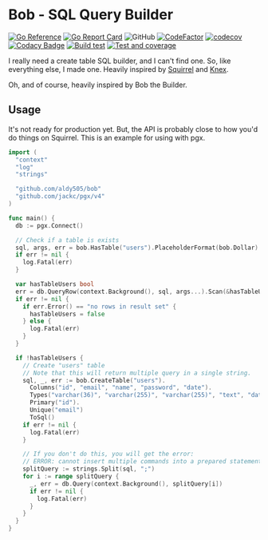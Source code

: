 # Bob - SQL Query Builder

[![Go Reference](https://pkg.go.dev/badge/github.com/aldy505/bob.svg)](https://pkg.go.dev/github.com/aldy505/bob) [![Go Report Card](https://goreportcard.com/badge/github.com/aldy505/bob)](https://goreportcard.com/report/github.com/aldy505/bob) ![GitHub](https://img.shields.io/github/license/aldy505/bob) [![CodeFactor](https://www.codefactor.io/repository/github/aldy505/bob/badge)](https://www.codefactor.io/repository/github/aldy505/bob) [![codecov](https://codecov.io/gh/aldy505/bob/branch/master/graph/badge.svg?token=Noeexg5xEJ)](https://codecov.io/gh/aldy505/bob) [![Codacy Badge](https://app.codacy.com/project/badge/Grade/9b78970127c74c1a923533e05f65848d)](https://www.codacy.com/gh/aldy505/bob/dashboard?utm_source=github.com&amp;utm_medium=referral&amp;utm_content=aldy505/bob&amp;utm_campaign=Badge_Grade) [![Build test](https://github.com/aldy505/bob/actions/workflows/build.yml/badge.svg)](https://github.com/aldy505/bob/actions/workflows/build.yml) [![Test and coverage](https://github.com/aldy505/bob/actions/workflows/coverage.yml/badge.svg)](https://github.com/aldy505/bob/actions/workflows/coverage.yml)

I really need a create table SQL builder, and I can't find one. So, like everything else, I made one. Heavily inspired by [Squirrel](https://github.com/Masterminds/squirrel) and [Knex](https://knexjs.org/).

Oh, and of course, heavily inspired by Bob the Builder.

## Usage

It's not ready for production yet. But, the API is probably close to how you'd do things on Squirrel. This is an example for using with pgx.

```go
import (
  "context"
  "log"
  "strings"

  "github.com/aldy505/bob"
  "github.com/jackc/pgx/v4"
)

func main() {
  db := pgx.Connect()

  // Check if a table is exists
  sql, args, err = bob.HasTable("users").PlaceholderFormat(bob.Dollar).ToSql()
  if err != nil {
    log.Fatal(err)
  }

  var hasTableUsers bool
  err = db.QueryRow(context.Background(), sql, args...).Scan(&hasTableUsers)
  if err != nil {
    if err.Error() == "no rows in result set" {
      hasTableUsers = false
    } else {
      log.Fatal(err)
    }
  }

  if !hasTableUsers {
    // Create "users" table
    // Note that this will return multiple query in a single string.
    sql, _, err := bob.CreateTable("users").
      Columns("id", "email", "name", "password", "date").
      Types("varchar(36)", "varchar(255)", "varchar(255)", "text", "date").
      Primary("id").
      Unique("email")
      ToSql()
    if err != nil {
      log.Fatal(err)
    }

    // If you don't do this, you will get the error:
    // ERROR: cannot insert multiple commands into a prepared statement (SQLSTATE 42601)
    splitQuery := strings.Split(sql, ";")
    for i := range splitQuery {
      _, err = db.Query(context.Background(), splitQuery[i])
      if err != nil {
        log.Fatal(err)
      }
    }
  }
}
```